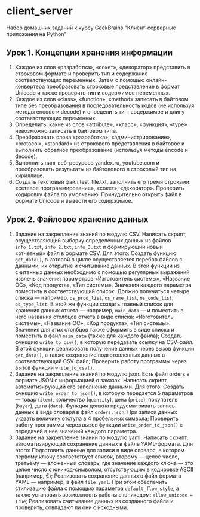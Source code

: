 # client_server
Набор домашних заданий к курсу GeekBrains "Клиент-серверные приложения на Python"

## Урок 1. Концепции хранения информации
1. Каждое из слов «разработка», «сокет», «декоратор» представить в строковом формате и проверить тип и содержание соответствующих переменных. Затем с помощью онлайн-конвертера преобразовать строковые представление в формат Unicode и также проверить тип и содержимое переменных.
2. Каждое из слов «class», «function», «method» записать в байтовом типе без преобразования в последовательность кодов (не используя методы encode и decode) и определить тип, содержимое и длину соответствующих переменных.
3. Определить, какие из слов «attribute», «класс», «функция», «type» невозможно записать в байтовом типе.
4. Преобразовать слова «разработка», «администрирование», «protocol», «standard» из строкового представления в байтовое и выполнить обратное преобразование (используя методы encode и decode).
5. Выполнить пинг веб-ресурсов yandex.ru, youtube.com и преобразовать результаты из байтовового в строковый тип на кириллице.
6. Создать текстовый файл test_file.txt, заполнить его тремя строками: «сетевое программирование», «сокет», «декоратор». Проверить кодировку файла по умолчанию. Принудительно открыть файл в формате Unicode и вывести его содержимое.

## Урок 2. Файловое хранение данных
1. Задание на закрепление знаний по модулю CSV. Написать скрипт, осуществляющий выборку определенных данных из файлов 
`info_1.txt`, `info_2.txt`, `info_3.txt` и формирующий новый «отчетный» файл в формате CSV. Для этого:
Создать функцию `get_data()`, в которой в цикле осуществляется перебор файлов с данными, их открытие и считывание данных. 
В этой функции из считанных данных необходимо с помощью регулярных выражений извлечь значения параметров 
«Изготовитель системы», «Название ОС», «Код продукта», «Тип системы». Значения каждого параметра поместить в соответствующий список. 
Должно получиться четыре списка — например, `os_prod_list`, `os_name_list`, `os_code_list`, `os_type_list`. 
В этой же функции создать главный список для хранения данных отчета — например, `main_data` — и поместить в него названия 
столбцов отчета в виде списка: «Изготовитель системы», «Название ОС», «Код продукта», «Тип системы». 
Значения для этих столбцов также оформить в виде списка и поместить в файл `main_data` (также для каждого файла);
Создать функцию `write_to_csv()`, в которую передавать ссылку на CSV-файл. В этой функции реализовать получение данных 
через вызов функции `get_data()`, а также сохранение подготовленных данных в соответствующий CSV-файл;
Проверить работу программы через вызов функции `write_to_csv()`. 
2. Задание на закрепление знаний по модулю json. Есть файл orders в формате JSON с информацией о заказах. 
Написать скрипт, автоматизирующий его заполнение данными. Для этого:
Создать функцию `write_order_to_json()`, в которую передается 5 параметров — товар (`item`), количество (`quantity`), цена (`price`), 
покупатель (`buyer`), дата (`date`). Функция должна предусматривать запись данных в виде словаря в файл `orders.json`. 
При записи данных указать величину отступа в 4 пробельных символа;
Проверить работу программы через вызов функции `write_order_to_json()` с передачей в нее значений каждого параметра.
3. Задание на закрепление знаний по модулю yaml. Написать скрипт, автоматизирующий сохранение данных в файле YAML-формата. Для этого:
Подготовить данные для записи в виде словаря, в котором первому ключу соответствует список, второму — целое число, 
третьему — вложенный словарь, где значение каждого ключа — это целое число с юникод-символом, отсутствующим в кодировке ASCII (например, €);
Реализовать сохранение данных в файл формата YAML — например, в файл `file.yaml`. 
При этом обеспечить стилизацию файла с помощью параметра `default_flow_style`, а также установить возможность работы с юникодом: 
`allow_unicode = True`;
Реализовать считывание данных из созданного файла и проверить, совпадают ли они с исходными.